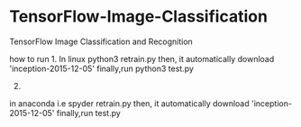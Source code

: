 # TensorFlow-Image-Classification
TensorFlow Image Classification and Recognition


how to run
1. 
In linux
python3 retrain.py
then, it automatically download 'inception-2015-12-05'
finally,run
python3 test.py


2.
in anaconda i.e spyder
retrain.py
then, it automatically download 'inception-2015-12-05'
finally,run
test.py
